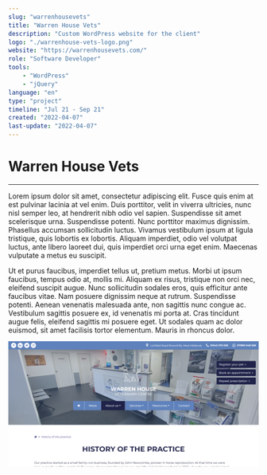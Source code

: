 ```yaml
---
slug: "warrenhousevets"
title: "Warren House Vets"
description: "Custom WordPress website for the client"
logo: "./warrenhouse-vets-logo.png"
website: "https://warrenhousevets.com/"
role: "Software Developer"
tools: 
    - "WordPress"
    - "jQuery"
language: "en"
type: "project"
timeline: "Jul 21 - Sep 21"
created: "2022-04-07"
last-update: "2022-04-07"
---
```


# Warren House Vets
---

Lorem ipsum dolor sit amet, consectetur adipiscing elit. Fusce quis enim at est pulvinar lacinia at vel enim. Duis porttitor, velit in viverra ultricies, nunc nisl semper leo, at hendrerit nibh odio vel sapien. Suspendisse sit amet scelerisque urna. Suspendisse potenti. Nunc porttitor maximus dignissim. Phasellus accumsan sollicitudin luctus. Vivamus vestibulum ipsum at ligula tristique, quis lobortis ex lobortis. Aliquam imperdiet, odio vel volutpat luctus, ante libero laoreet dui, quis imperdiet orci urna eget enim. Maecenas vulputate a metus eu suscipit.

Ut et purus faucibus, imperdiet tellus ut, pretium metus. Morbi ut ipsum faucibus, tempus odio at, mollis mi. Aliquam ex risus, tristique non orci nec, eleifend suscipit augue. Nunc sollicitudin sodales eros, quis efficitur ante faucibus vitae. Nam posuere dignissim neque at rutrum. Suspendisse potenti. Aenean venenatis malesuada ante, non sagittis nunc congue ac. Vestibulum sagittis posuere ex, id venenatis mi porta at. Cras tincidunt augue felis, eleifend sagittis mi posuere eget. Ut sodales quam ac dolor euismod, sit amet facilisis tortor elementum. Mauris in rhoncus dolor.

![Image of Warren House Vets Website](./warrenhouse-vets-showcase.png)



